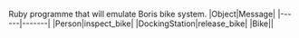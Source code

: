 Ruby programme that will emulate Boris bike system.
|Object|Message|
|------|-------|
|Person|inspect_bike|
|DockingStation|release_bike|
|Bike||
